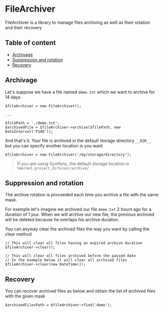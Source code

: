 # FileArchiver

FileArchiver is a library to manage files archiving as well as their rotation and their recovery

## Table of content

- [Archivage](#archivage)
- [Suppression and rotation](#suppression-and-rotation)
- [Recovery](#recovery)

## Archivage

Let's suppose we have a file named `demo.txt` which we want to archive for 14 days

```
$fileArchiver = new FileArchiver();

...

$filePath = './demo.txt';
$archivedFile = $fileArchiver->archive($filePath, new DateInterval('P14D'));
```

And that's it. Your file is archived in the default storage directory `__DIR__` but you can specify another location is
you want

```
$fileArchiver = new FileArchiver('/my/storage/directory');
```

> If you are using Symfony, the default storage location is `%kernel.project_dir%/var/archive/`

## Suppression and rotation

The archive rotation is proceeded each time you archive a file with the same mask.

For exemple let's imagine we archived our file `demo.txt` 2 hours ago for a duration of 1 jour. When we will archive our
new file, the previous archived will be deleted because he overlaps his archive duration.

You can anyway clear the archived files the way you want by calling the clear method

```
// This will clear all files having an expired archive duration
$fileArchiver->clear();

// This will clear all files archived before the passed date
// In the exemple below it will clear all archived files
$fileArchiver->clear(new DateTime());
```

## Recovery

You can recover archived files as below and obtain the list of archived files with the given mask

```
$archivedFilesPath = $fileArchiver->find('demo');
```